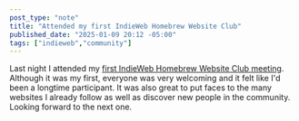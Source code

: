 ```yaml
---
post_type: "note" 
title: "Attended my first IndieWeb Homebrew Website Club"
published_date: "2025-01-09 20:12 -05:00"
tags: ["indieweb","community"]
---
```


Last night I attended my [first IndieWeb Homebrew Website Club meeting](https://events.indieweb.org/2025/01/homebrew-website-club-pacific-V49lZfOizy1E). Although it was my first, everyone was very welcoming and it felt like I'd been a longtime participant. It was also great to put faces to the many websites I already follow as well as discover new people in the community. Looking forward to the next one. 